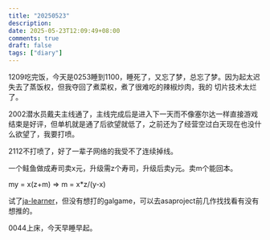 ```yaml
---
title: "20250523"
description: 
date: 2025-05-23T12:09:49+08:00
comments: true
draft: false
tags: ["diary"]
---
```

1209吃完饭，今天是0253睡到1100，睡死了，又忘了梦，总忘了梦。因为起太迟失去了蒸饭权，但我夺回了煮菜权，煮了很难吃的辣椒炒肉，我的 切片技术太烂了。

2002潜水员戴夫主线通了，主线完成后是进入下一天而不像塞尔达一样直接游戏结束是好评，但单机就是通了后欲望就低了，之前还为了经营空过白天现在也没什么欲望了，我要打喷。

2112不打喷了，好了一辈子网络的我受不了连续掉线。

一个鲑鱼做成寿司卖x元，升级需z个寿司，升级后卖y元。卖m个能回本。

my = x(z+m) => m = x*z/(y-x)

试了[ja-learner](https://github.com/ks233/ja-learner)，但没有想打的galgame，可以去asaproject前几作找找看有没有想推的。

0044上床，今天早睡早起。